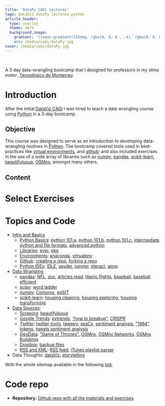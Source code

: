 ```yaml
---
title: 'DataPy CADi Lectures'
tags: dataViz dataPy lectures python
article_header:
  type: overlay
  theme: dark
  background_image:
    gradient: 'linear-gradient(135deg, rgba(0, 0, 0 , .4), rgba(0, 0, 0, .4))'
    src: /media/cadi/dataPy.jpg
cover: /media/cadi/dataPy.jpg
---
```


<br>

A 3 day data-wrangling bootcamp that I designed for professors in my *alma mater*, [Tecnológico de Monterrey](https://tec.mx/es/estado-de-mexico).

<!--more-->

# Introduction

After the initial [DataViz CADi](./2018-12-15-CADiViz.html) I was hired to teach a data wrangling course using [Python](https://www.python.org/) in a 3-day bootcamp. 

## Objective

This course was designed to serve as an introduction to developing data-wrangling routines in [Python](https://www.python.org/). The bootcamp covered tools used in best-practices like [virtual environments](https://github.com/Chipdelmal/dataPy_CADi/blob/master/md/environments.md), and [github](https://github.com/Chipdelmal/dataPy_CADi/blob/master/md/github.md); and also included exercises in the use of a wide array of libraries such as [numpy](https://github.com/Chipdelmal/dataPy_CADi/blob/master/md/numpy.md), [pandas](https://github.com/Chipdelmal/dataPy_CADi/blob/master/md/pandas.md), [scikit-learn](https://github.com/Chipdelmal/dataPy_CADi/blob/master/md/scikitLearn.md), [beautifulsoup](https://github.com/Chipdelmal/dataPy_CADi/blob/master/scripts/soup.py), [OSMnx](https://github.com/Chipdelmal/dataPy_CADi/blob/master/scripts/osmnxDemo.py); amongst many others.

## Content


# Select Exercises



# Topics and Code

* [Intro and Basics](https://github.com/Chipdelmal/dataPy_CADi/blob/master/md/introduction.md) 
  * [Python Basics](https://github.com/Chipdelmal/dataPy_CADi/blob/master/md/python.md): [python 101.a](https://github.com/Chipdelmal/dataPy_CADi/blob/master/md/python101.md), [python 101.b](https://github.com/Chipdelmal/dataPy_CADi/blob/master/md/python101b.md), [python 101.c](https://github.com/Chipdelmal/dataPy_CADi/blob/master/md/python101c.md), [intermediate python and file formats](https://github.com/Chipdelmal/dataPy_CADi/blob/master/md/python102.md), [advanced python](https://github.com/Chipdelmal/dataPy_CADi/blob/master/md/python103.md)
  * [Libraries](https://github.com/Chipdelmal/dataPy_CADi/blob/master/md/libraries.md): [pypi](https://github.com/Chipdelmal/dataPy_CADi/blob/master/md/pypi.md), [pkg](https://github.com/Chipdelmal/dataPy_CADi/blob/master/md/pkg.md)
  * [Environments](https://github.com/Chipdelmal/dataPy_CADi/blob/master/md/environments.md): [anaconda](https://github.com/Chipdelmal/dataPy_CADi/blob/master/md/anaconda.md), [virtualenv](https://github.com/Chipdelmal/dataPy_CADi/blob/master/md/virtualenv.md)
  * [Github](https://github.com/Chipdelmal/dataPy_CADi/blob/master/md/github.md): [creating a repo](https://github.com/Chipdelmal/dataPy_CADi/blob/master/md/git.md), [forking a repo](https://github.com/Chipdelmal/dataPy_CADi/blob/master/md/gitFork.md)
  * [Python IDEs](https://github.com/Chipdelmal/dataPy_CADi/blob/master/md/ides.md): [IDLE](https://github.com/Chipdelmal/dataPy_CADi/blob/master/md/idle.md), [spyder](https://github.com/Chipdelmal/dataPy_CADi/blob/master/md/spyder.md), [jupyter](https://github.com/Chipdelmal/dataPy_CADi/blob/master/md/jupyter.md), [nteract](https://github.com/Chipdelmal/dataPy_CADi/blob/master/scripts/nteract.md), [atom](https://github.com/Chipdelmal/dataPy_CADi/blob/master/md/atom.md)
* [Data Wrangling](https://github.com/Chipdelmal/dataPy_CADi/blob/master/md/dataWrangling.md)
  * [pandas](https://github.com/Chipdelmal/dataPy_CADi/blob/master/md/pandas.md): [NFL](https://github.com/Chipdelmal/dataPy_CADi/blob/master/scripts/nfl.py), [zoo](https://github.com/Chipdelmal/dataPy_CADi/blob/master/scripts/zoo.py), [articles read](https://github.com/Chipdelmal/dataPy_CADi/blob/master/scripts/articles.py), [titanic](https://github.com/Chipdelmal/dataPy_CADi/blob/master/scripts/titanic.py),[flights](https://github.com/Chipdelmal/dataPy_CADi/blob/master/scripts/flights.py), [baseball](https://github.com/Chipdelmal/dataPy_CADi/blob/master/scripts/baseball.py), [baseball efficient](https://github.com/Chipdelmal/dataPy_CADi/blob/master/scripts/baseball.pyhttps://github.com/Chipdelmal/dataPy_CADi/blob/master/scripts/baseballOnLoad.py)
  * [scipy](https://github.com/Chipdelmal/dataPy_CADi/blob/master/md/scipy.md): [word ladder](https://github.com/Chipdelmal/dataPy_CADi/blob/master/scripts/wordLadder.py)
  * [numpy](https://github.com/Chipdelmal/dataPy_CADi/blob/master/md/numpy.md): [Comoros](https://github.com/Chipdelmal/dataPy_CADi/blob/master/scripts/comoros.py), [pgSIT](https://github.com/Chipdelmal/dataPy_CADi/blob/master/scripts/pgSIT.py)
  * [scikit-learn](https://github.com/Chipdelmal/dataPy_CADi/blob/master/md/scikitLearn.md): [housing cleaning](https://github.com/Chipdelmal/dataPy_CADi/blob/master/scripts/housingCleaning.py), [housing exploring](https://github.com/Chipdelmal/dataPy_CADi/blob/master/scripts/housingExploring.py), [housing transforming](https://github.com/Chipdelmal/dataPy_CADi/blob/master/scripts/housingTransforming.py)
* [Data Sources](https://github.com/Chipdelmal/dataPy_CADi/blob/master/md/dataSources.md):
  * [Scraping](https://github.com/Chipdelmal/dataPy_CADi/blob/master/md/scraping.md): [beautifulsoup](https://github.com/Chipdelmal/dataPy_CADi/blob/master/scripts/soup.py)
  * [Google Trends](https://github.com/Chipdelmal/dataPy_CADi/blob/master/md/googleTrends.md): [pytrends](https://github.com/Chipdelmal/dataPy_CADi/blob/master/scripts/pyTrendsDemo.py), ["how to breakup"](https://github.com/Chipdelmal/dataPy_CADi/blob/master/scripts/breakup.py), [CRISPR](https://github.com/Chipdelmal/dataPy_CADi/blob/master/scripts/trendsCRISPR.py)
  * [Twitter](https://github.com/Chipdelmal/dataPy_CADi/blob/master/md/twitter.md): [twitter-tools](https://github.com/Chipdelmal/dataPy_CADi/blob/master/scripts/twitterDemo.py), [tweepy](https://github.com/Chipdelmal/dataPy_CADi/blob/master/scripts/tweepyDemo.py), [spaCy](https://github.com/Chipdelmal/dataPy_CADi/blob/master/scripts/spaCy.py), [sentiment analysis](https://github.com/Chipdelmal/dataPy_CADi/blob/master/scripts/sentiment.py), ["1984" tokens](https://github.com/Chipdelmal/dataPy_CADi/blob/master/scripts/spaCy1984.py), [tweets sentiment analysis](https://github.com/Chipdelmal/dataPy_CADi/blob/master/scripts/tweetsAnalysis.py)
  * [GeoData](https://github.com/Chipdelmal/dataPy_CADi/blob/master/md/geoData.md): ["Game of Thrones"](https://github.com/Chipdelmal/dataPy_CADi/blob/master/scripts/got.py), [OSMnx](https://github.com/Chipdelmal/dataPy_CADi/blob/master/scripts/osmnxDemo.py), [OSMnx Networks](https://github.com/Chipdelmal/dataPy_CADi/blob/master/scripts/osmnxNetworkMetrics.py), [OSMnx Buildings](https://github.com/Chipdelmal/dataPy_CADi/blob/master/scripts/osmnxBuildings.py)
  * [Dropbox](https://github.com/Chipdelmal/dataPy_CADi/blob/master/md/dropbox.md): [backup files](https://github.com/Chipdelmal/dataPy_CADi/blob/master/scripts/dropboxConnection.py)
  * [RSS and XML](https://github.com/Chipdelmal/dataPy_CADi/blob/master/md/RSS.md): [RSS feed](https://github.com/Chipdelmal/dataPy_CADi/blob/master/scripts/xmlParser.py), [iTunes playlist parser](https://github.com/Chipdelmal/pyTunesPlaylist)
* Data Thoughts: [dataViz](https://github.com/Chipdelmal/dataPy_CADi/blob/master/md/dataViz.md), [storytelling](https://github.com/Chipdelmal/dataPy_CADi/blob/master/md/aStoryToTell.md)

With the whole sitemap available in the following [link](https://github.com/Chipdelmal/dataPy_CADi/blob/master/md/sitemap.md).



# Code repo

* **Repository:** [Github repo with all the materials and exercises](https://github.com/Chipdelmal/dataPy_CADi)